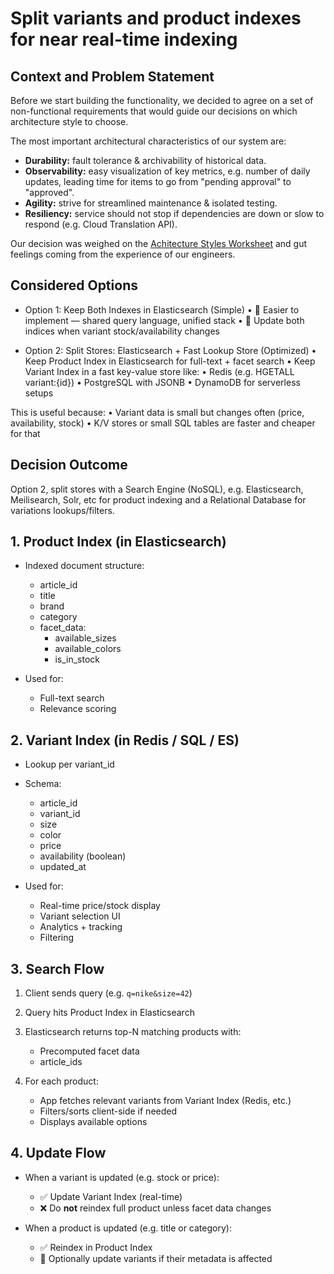 # Split variants and product indexes for near real-time indexing

## Context and Problem Statement

Before we start building the functionality, we decided to agree on a set of non-functional requirements that would guide our decisions on which architecture style to choose.

The most important architectural characteristics of our system are:

- **Durability:** fault tolerance & archivability of historical data.
- **Observability:** easy visualization of key metrics, e.g. number of daily updates, leading time for items to go from "pending approval" to "approved".
- **Agility:** strive for streamlined maintenance & isolated testing.
- **Resiliency:** service should not stop if dependencies are down or slow to respond (e.g. Cloud Translation API).

Our decision was weighed on the [Achitecture Styles Worksheet](https://www.developertoarchitect.com/downloads/architecture-styles-worksheet.pdf) and gut feelings coming from the experience of our engineers.

## Considered Options

- Option 1: Keep Both Indexes in Elasticsearch (Simple)
  • 🔧 Easier to implement — shared query language, unified stack
  • 🔁 Update both indices when variant stock/availability changes

- Option 2: Split Stores: Elasticsearch + Fast Lookup Store (Optimized)
  • Keep Product Index in Elasticsearch for full-text + facet search
  • Keep Variant Index in a fast key-value store like:
  • Redis (e.g. HGETALL variant:{id})
  • PostgreSQL with JSONB
  • DynamoDB for serverless setups

This is useful because:
• Variant data is small but changes often (price, availability, stock)
• K/V stores or small SQL tables are faster and cheaper for that

## Decision Outcome

Option 2, split stores with a Search Engine (NoSQL), e.g. Elasticsearch, Meilisearch, Solr, etc for product indexing and a Relational Database for variations lookups/filters.

## 1. Product Index (in Elasticsearch)

- Indexed document structure:

  - article_id
  - title
  - brand
  - category
  - facet_data:
    - available_sizes
    - available_colors
    - is_in_stock

- Used for:
  - Full-text search
  - Relevance scoring

## 2. Variant Index (in Redis / SQL / ES)

- Lookup per variant_id
- Schema:

  - article_id
  - variant_id
  - size
  - color
  - price
  - availability (boolean)
  - updated_at

- Used for:
  - Real-time price/stock display
  - Variant selection UI
  - Analytics + tracking
  - Filtering

## 3. Search Flow

1. Client sends query (e.g. `q=nike&size=42`)
2. Query hits Product Index in Elasticsearch
3. Elasticsearch returns top-N matching products with:

   - Precomputed facet data
   - article_ids

4. For each product:
   - App fetches relevant variants from Variant Index (Redis, etc.)
   - Filters/sorts client-side if needed
   - Displays available options

## 4. Update Flow

- When a variant is updated (e.g. stock or price):

  - ✅ Update Variant Index (real-time)
  - ❌ Do **not** reindex full product unless facet data changes

- When a product is updated (e.g. title or category):
  - ✅ Reindex in Product Index
  - 🔁 Optionally update variants if their metadata is affected

